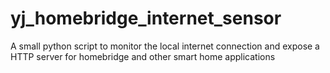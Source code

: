 # yj_homebridge_internet_sensor
A small python script to monitor the local internet connection and expose a HTTP server for homebridge and other smart home applications
